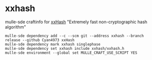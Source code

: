 # xxhash

mulle-sde craftinfo for [xxHash](//github.com/Cyan4973/xxHash) "Extremely fast non-cryptographic hash algorithm"

```
mulle-sde dependency add --c --scm git --address xxhash --branch release --github Cyan4973 xxHash
mulle-sde dependency mark xxhash singlephase 
mulle-sde dependency set xxhash include xxhash/xxhash.h
mulle-sde environment --global set MULLE_CRAFT_USE_SCRIPT YES
```
